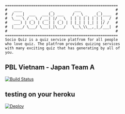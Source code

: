 ```text
====================================================
#   ____             _          ___        _       #
#  / ___|  ___   ___(_) ___    / _ \ _   _(_)____  #
#  \___ \ / _ \ / __| |/ _ \  | | | | | | | |_  /  #
#   ___) | (_) | (__| | (_) | | |_| | |_| | |/ /   #
#  |____/ \___/ \___|_|\___/   \__\_\\__,_|_/___|  #
#                                                  #
==================================================== 
Socio Quiz is a quiz service platfrom for all people 
who love quiz. The platfrom provides quizing services 
with many exciting quiz that has generating by all of
you. 

```


## PBL Vietnam - Japan Team A
[![Build Status](https://travis-ci.org/SocioQuiz/socio_quiz.svg?branch=master)](https://travis-ci.org/SocioQuiz/socio_quiz)

## testing on your heroku
[![Deploy](https://www.herokucdn.com/deploy/button.png)](https://heroku.com/deploy)
